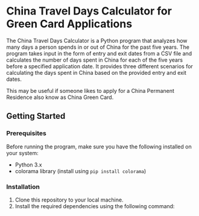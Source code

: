 # China Travel Days Calculator for Green Card Applications

The China Travel Days Calculator is a Python program that analyzes how many days a person spends in or out of China for the past five years. The program takes input in the form of entry and exit dates from a CSV file and calculates the number of days spent in China for each of the five years before a specified application date. It provides three different scenarios for calculating the days spent in China based on the provided entry and exit dates.

This may be useful if someone likes to apply for a China Permanent Residence also know as China Green Card.

## Getting Started

### Prerequisites

Before running the program, make sure you have the following installed on your system:

- Python 3.x
- colorama library (install using `pip install colorama`)

### Installation

1. Clone this repository to your local machine.
2. Install the required dependencies using the following command:
